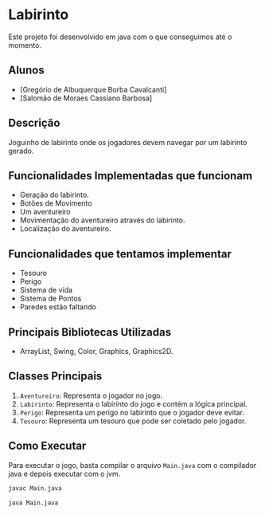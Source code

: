 # Labirinto

Este projeto foi desenvolvido em java com o que conseguimos até o momento.

## Alunos
- [Gregório de Albuquerque Borba Cavalcanti]
- [Salomão de Moraes Cassiano Barbosa]

## Descrição
Joguinho de labirinto onde os jogadores devem navegar por um labirinto gerado.

## Funcionalidades Implementadas que funcionam

- Geração do labirinto.
- Botões de Movimento
- Um aventureiro
- Movimentação do aventureiro através do labirinto.
- Localização do aventureiro.

## Funcionalidades que tentamos implementar

- Tesouro
- Perigo
- Sistema de vida
- Sistema de Pontos
- Paredes estão faltando

## Principais Bibliotecas Utilizadas
- ArrayList, Swing, Color, Graphics, Graphics2D.

## Classes Principais
1. `Aventureiro`: Representa o jogador no jogo.
2. `Labirinto`: Representa o labirinto do jogo e contém a lógica principal.
3. `Perigo`: Representa um perigo no labirinto que o jogador deve evitar.
4. `Tesouro`: Representa um tesouro que pode ser coletado pelo jogador.

## Como Executar
Para executar o jogo, basta compilar o arquivo `Main.java` com o compilador java e depois executar com o jvm.

```bash
javac Main.java

java Main.java
